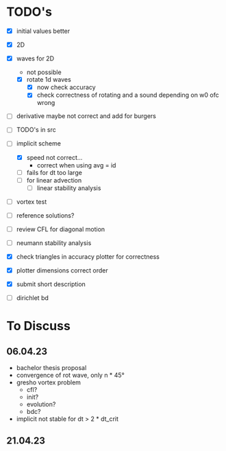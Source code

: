 # TODO's
- [x] initial values better
- [x] 2D
- [x] waves for 2D
  - not possible
  - [x] rotate 1d waves
    - [x] now check accuracy
    - [x] check correctness of rotating and a sound depending on w0 ofc wrong
- [ ] derivative maybe not correct and add for burgers
- [ ] TODO's in src
- [ ] implicit scheme
  - [x] speed not correct...
    - correct when using avg = id
  - [ ] fails for dt too large
  - [ ] for linear advection
    - [ ] linear stability analysis
- [ ] vortex test
- [ ] reference solutions?
- [ ] review CFL for diagonal motion
- [ ] neumann stability analysis
- [x] check triangles in accuracy plotter for correctness
- [x] plotter dimensions correct order
- [x] submit short description
- [ ] dirichlet bd


# To Discuss
## 06.04.23
- bachelor thesis proposal
- convergence of rot wave, only n * 45°
- gresho vortex problem
  - cfl?
  - init?
  - evolution?
  - bdc?
- implicit not stable for dt > 2 * dt_crit
## 21.04.23
